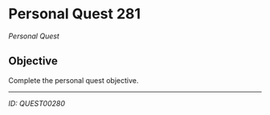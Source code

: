 # Personal Quest 281

*Personal Quest*

## Objective
Complete the personal quest objective.

---
*ID: QUEST00280*
